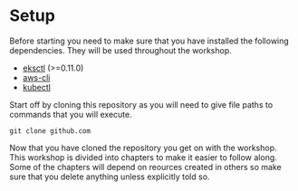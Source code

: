 # Setup
Before starting you need to make sure that you have installed the following dependencies. They will be used throughout the workshop.
* [eksctl](https://github.com/weaveworks/eksctl/releases) (>=0.11.0)
* [aws-cli](https://docs.aws.amazon.com/cli/latest/userguide/install-cliv1.html)
* [kubectl](https://v1-13.docs.kubernetes.io/docs/tasks/tools/install-kubectl/#install-kubectl)

Start off by cloning this repository as you will need to give file paths to commands that you will execute.
```shell
git clone github.com
```

Now that you have cloned the repository you get on with the workshop. This workshop is divided into chapters to make it easier to follow along. Some of the chapters will depend on reources created in others so make sure that you delete anything unless explicitly told so.
